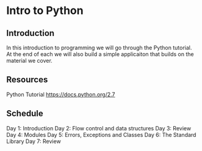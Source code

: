 Intro to Python
===============

Introduction
------------
In this introduction to programming we will go through the Python tutorial.  At the end of each we will also build a simple applicaiton that builds on the material we cover.

Resources
---------
Python Tutorial
https://docs.python.org/2.7

Schedule
--------
Day 1:  Introduction
Day 2:  Flow control and data structures
Day 3:  Review
Day 4:  Modules
Day 5:  Errors, Exceptions and Classes
Day 6:  The Standard Library
Day 7:  Review

